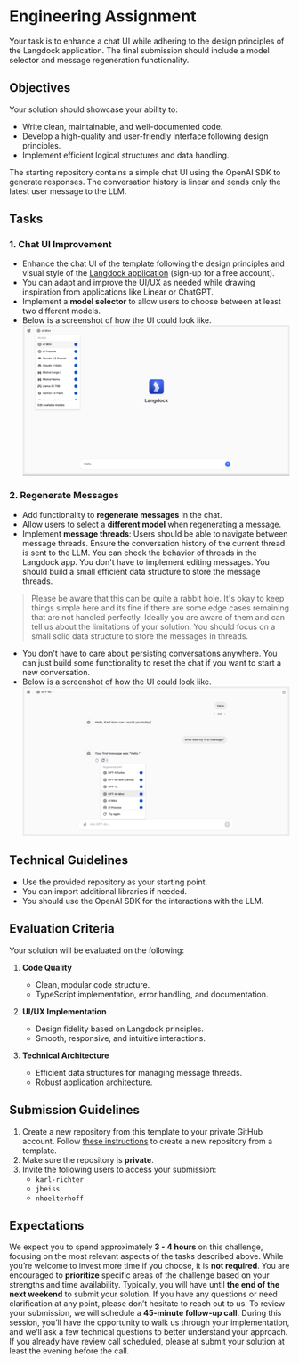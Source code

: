 # Engineering Assignment

Your task is to enhance a chat UI while adhering to the design principles of the Langdock application. The final submission should include a model selector and message regeneration functionality.

## Objectives

Your solution should showcase your ability to:
- Write clean, maintainable, and well-documented code.
- Develop a high-quality and user-friendly interface following design principles.
- Implement efficient logical structures and data handling.

The starting repository contains a simple chat UI using the OpenAI SDK to generate responses. The conversation history is linear and sends only the latest user message to the LLM.

## Tasks

### 1. Chat UI Improvement  
- Enhance the chat UI of the template following the design principles and visual style of the [Langdock application](https://app.langdock.com/) (sign-up for a free account).  
- You can adapt and improve the UI/UX as needed while drawing inspiration from applications like Linear or ChatGPT.  
- Implement a **model selector** to allow users to choose between at least two different models.
- Below is a screenshot of how the UI could look like.
    ![Chat UI](https://raw.githubusercontent.com/Langdock/assignment/refs/heads/main/img/chat-1.png)

### 2. Regenerate Messages  
- Add functionality to **regenerate messages** in the chat.
- Allow users to select a **different model** when regenerating a message.  
- Implement **message threads**: Users should be able to navigate between message threads. Ensure the conversation history of the current thread is sent to the LLM. You can check the behavior of threads in the Langdock app. You don't have to implement editing messages. You should build a small efficient data structure to store the message threads.
> Please be aware that this can be quite a rabbit hole. It's okay to keep things simple here and its fine if there are some edge cases remaining that are not handled perfectly. Ideally you are aware of them and can tell us about the limitations of your solution. You should focus on a small solid data structure to store the messages in threads.
- You don't have to care about persisting conversations anywhere. You can just build some functionality to reset the chat if you want to start a new conversation.
- Below is a screenshot of how the UI could look like.
    ![Chat UI](https://raw.githubusercontent.com/Langdock/assignment/refs/heads/main/img/chat-2.png)

## Technical Guidelines

- Use the provided repository as your starting point.  
- You can import additional libraries if needed.
- You should use the OpenAI SDK for the interactions with the LLM.

## Evaluation Criteria

Your solution will be evaluated on the following:

1. **Code Quality**  
   - Clean, modular code structure.  
   - TypeScript implementation, error handling, and documentation.  

2. **UI/UX Implementation**  
   - Design fidelity based on Langdock principles.  
   - Smooth, responsive, and intuitive interactions.  

3. **Technical Architecture**  
   - Efficient data structures for managing message threads.
   - Robust application architecture.


## Submission Guidelines

1. Create a new repository from this template to your private GitHub account. Follow [these instructions](https://docs.github.com/en/repositories/creating-and-managing-repositories/creating-a-repository-from-a-template) to create a new repository from a template.  
2. Make sure the repository is **private**.  
3. Invite the following users to access your submission:  
   - `karl-richter`  
   - `jbeiss`  
   - `nhoelterhoff`  

## Expectations
We expect you to spend approximately **3 - 4 hours** on this challenge, focusing on the most relevant aspects of the tasks described above. While you’re welcome to invest more time if you choose, it is **not required**. You are encouraged to **prioritize** specific areas of the challenge based on your strengths and time availability. Typically, you will have until **the end of the next weekend** to submit your solution. If you have any questions or need clarification at any point, please don’t hesitate to reach out to us. To review your submission, we will schedule a **45-minute follow-up call**. During this session, you’ll have the opportunity to walk us through your implementation, and we’ll ask a few technical questions to better understand your approach. If you already have review call scheduled, please at submit your solution at least the evening before the call.
